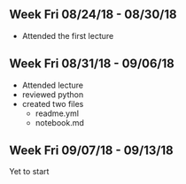 ## Week Fri 08/24/18 - 08/30/18 ##
* Attended the first lecture

## Week Fri 08/31/18 - 09/06/18 ##
* Attended lecture
* reviewed python
* created two files
  * readme.yml
  * notebook.md

## Week Fri 09/07/18 - 09/13/18 ##
Yet to start
